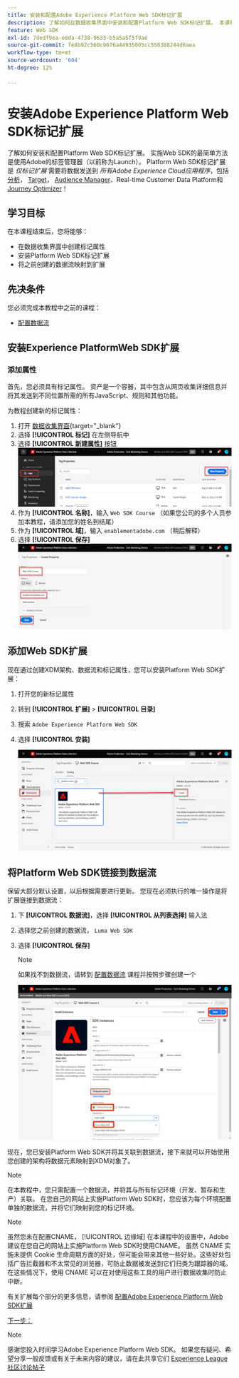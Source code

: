 ```yaml
---
title: 安装和配置Adobe Experience Platform Web SDK标记扩展
description: 了解如何在数据收集界面中安装和配置Platform Web SDK标记扩展。 本课程是“使用Web SDK实施Adobe Experience Cloud”教程的一部分。
feature: Web SDK
exl-id: 7dedf9ea-eeda-4738-9633-b5a5a5f5f9ae
source-git-commit: fe8b92c560c9676a44935005cc558388244d6aea
workflow-type: tm+mt
source-wordcount: '604'
ht-degree: 12%

---
```


# 安装Adobe Experience Platform Web SDK标记扩展

了解如何安装和配置Platform Web SDK标记扩展。 实施Web SDK的最简单方法是使用Adobe的标签管理器（以前称为Launch）。 Platform Web SDK标记扩展是 _仅标记扩展_ 需要将数据发送到 _所有Adobe Experience Cloud应用程序_，包括 [分析](setup-analytics.md)， [Target](setup-target.md)， [Audience Manager](setup-audience-manager.md)、Real-time Customer Data Platform和 [Journey Optimizer](journey-optimizer/setup-web-channel.md)！

## 学习目标

在本课程结束后，您将能够：

* 在数据收集界面中创建标记属性
* 安装Platform Web SDK标记扩展
* 将之前创建的数据流映射到扩展

## 先决条件

您必须完成本教程中之前的课程：

* [配置数据流](configure-datastream.md)

## 安装Experience PlatformWeb SDK扩展

### 添加属性

首先，您必须具有标记属性。 资产是一个容器，其中包含从网页收集详细信息并将其发送到不同位置所需的所有JavaScript、规则和其他功能。

为教程创建新的标记属性：

1. 打开 [数据收集界面](https://launch.adobe.com/){target="_blank"}
1. 选择 **[!UICONTROL 标记]** 在左侧导航中
1. 选择 **[!UICONTROL 新建属性]** 按钮
   ![添加新属性](assets/websdk-property-addNewProperty.png)
1. 作为 **[!UICONTROL 名称]**，输入 `Web SDK Course` （如果您公司的多个人员参加本教程，请添加您的姓名到结尾）
1. 作为 **[!UICONTROL 域]**，输入 `enablementadobe.com` （稍后解释）
1. 选择 **[!UICONTROL 保存]**
   ![属性详细信息](assets/websdk-property-propertyDetails.png)

## 添加Web SDK扩展

现在通过创建XDM架构、数据流和标记属性，您可以安装Platform Web SDK扩展：

1. 打开您的新标记属性
1. 转到 **[!UICONTROL 扩展]** > **[!UICONTROL 目录]**
1. 搜索 `Adobe Experience Platform Web SDK`
1. 选择 **[!UICONTROL 安装]**

   ![安装Web SDK扩展](assets/extension-platform-web-sdk.png)


## 将Platform Web SDK链接到数据流

保留大部分默认设置，以后根据需要进行更新。 您现在必须执行的唯一操作是将扩展链接到数据流：

1. 下 **[!UICONTROL 数据流]**，选择 **[!UICONTROL 从列表选择]** 输入法
1. 选择您之前创建的数据流， `Luma Web SDK`
1. 选择 **[!UICONTROL 保存]**

   >[!NOTE]
   >
   > 如果找不到数据流，请转到 [配置数据流](configure-datastream.md) 课程并按照步骤创建一个

   ![数据流选择](assets/extension-luma-web-sdk-datastream-extension.png)

现在，您已安装Platform Web SDK并将其关联到数据流，接下来就可以开始使用您创建的架构将数据元素映射到XDM对象了。

>[!NOTE]
>
>在本教程中，您只需配置一个数据流，并将其与所有标记环境（开发、暂存和生产）关联。 在您自己的网站上实施Platform Web SDK时，您应该为每个环境配置单独的数据流，并将它们映射到您的标记环境。

>[!NOTE]
>
>虽然您未在配置CNAME， [!UICONTROL 边缘域] 在本课程中的设置中，Adobe建议在您自己的网站上实施Platform Web SDK时使用CNAME。 虽然 CNAME 实施未提供 Cookie 生命周期方面的好处，但可能会带来其他一些好处。这些好处包括广告拦截器和不太常见的浏览器，可防止数据被发送到它们归类为跟踪器的域。在这些情况下，使用 CNAME 可以在对使用这些工具的用户进行数据收集时防止中断。

有关扩展每个部分的更多信息，请参阅 [配置Adobe Experience Platform Web SDK扩展](https://experienceleague.adobe.com/docs/experience-platform/edge/extension/web-sdk-extension-configuration.html?lang=zh-Hans)



[下一步： ](create-data-elements.md)

>[!NOTE]
>
>感谢您投入时间学习Adobe Experience Platform Web SDK。 如果您有疑问、希望分享一般反馈或有关于未来内容的建议，请在此共享它们 [Experience League社区讨论帖子](https://experienceleaguecommunities.adobe.com/t5/adobe-experience-platform-launch/tutorial-discussion-implement-adobe-experience-cloud-with-web/td-p/444996)
